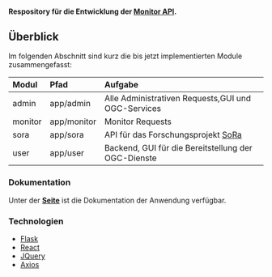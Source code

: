 
#### Respository für die Entwicklung der [Monitor API](https://monitor.ioer.de/monitor_api).
## Überblick
Im folgenden Abschnitt sind kurz die bis jetzt implementierten Module zusammengefasst:

| Modul| Pfad | Aufgabe |
|:-----|:---------------|:--------------------|
| admin | app/admin | Alle Administrativen Requests,GUI und OGC-Services|
| monitor | app/monitor | Monitor Requests |
| sora | app/sora | API für das Forschungsprojekt [SoRa](http://www.sora-projekt.de/)|
| user | app/user | Backend, GUI für die Bereitstellung der OGC-Dienste  |

### Dokumentation
Unter der [**Seite**](https://ioer-dresden.github.io/monitor-api-doku/) ist die Dokumentation der Anwendung verfügbar.


### Technologien
- [Flask](http://flask.pocoo.org/)
- [React](https://reactjs.org/)
- [JQuery](https://jquery.com/)
- [Axios](https://github.com/axios/axios)

